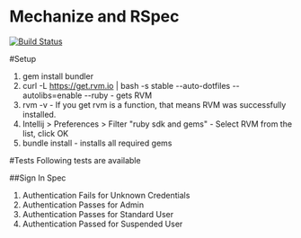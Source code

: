 Mechanize and RSpec
====

[![Build Status](https://travis-ci.org/uksa/mechanize-rspec.svg)](https://travis-ci.org/uksa/mechanize-rspec)

#Setup
1. gem install bundler
2. curl -L https://get.rvm.io | bash -s stable --auto-dotfiles --autolibs=enable --ruby - gets RVM
3. rvm -v - If you get rvm is a function, that means RVM was successfully installed.
4. Intellij > Preferences > Filter "ruby sdk and gems" - Select RVM from the list, click OK
5. bundle install - installs all required gems

#Tests
Following tests are available

##Sign In Spec
1. Authentication Fails for Unknown Credentials
2. Authentication Passes for Admin
3. Authentication Passes for Standard User
4. Authentication Passed for Suspended User